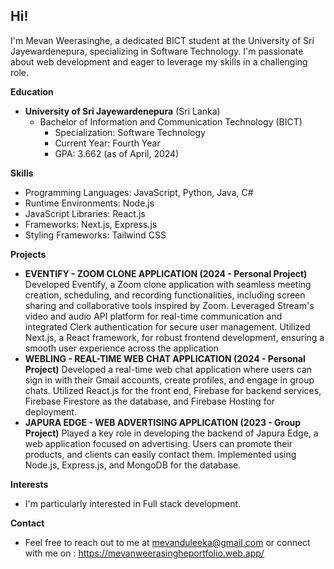 ## Hi! 

I'm Mevan Weerasinghe, a dedicated BICT student at the University of Sri Jayewardenepura, specializing in Software Technology. I'm passionate about web development and eager to leverage my skills in a challenging role.

**Education**

* **University of Sri Jayewardenepura** (Sri Lanka)
    * Bachelor of Information and Communication Technology (BICT)
        * Specialization: Software Technology
        * Current Year: Fourth Year
        * GPA: 3.662 (as of April, 2024)

**Skills**

* Programming Languages: JavaScript, Python, Java, C#
* Runtime Environments: Node.js
* JavaScript Libraries: React.js
* Frameworks: Next.js, Express.js
* Styling Frameworks: Tailwind CSS

**Projects**

* **EVENTIFY - ZOOM CLONE APPLICATION (2024 - Personal Project)**
  Developed Eventify, a Zoom clone application with seamless meeting creation, scheduling, and recording functionalities, including screen sharing and collaborative tools inspired by Zoom. Leveraged Stream's video and audio API platform for real-time communication and integrated Clerk authentication for secure user management. Utilized Next.js, a React framework, for robust frontend development, ensuring a smooth user experience across the application
* **WEBLING - REAL-TIME WEB CHAT APPLICATION (2024 - Personal Project)**
  Developed a real-time web chat application where users can sign in with their Gmail accounts, create profiles, and engage in group chats. Utilized React.js for the front end, Firebase for backend services, Firebase Firestore as the database, and Firebase Hosting for deployment.
* **JAPURA EDGE - WEB ADVERTISING APPLICATION (2023 - Group Project)**
  Played a key role in developing the backend of Japura Edge, a web application focused on advertising. Users can promote their products, and clients can easily contact them. Implemented using Node.js, Express.js, and MongoDB for the database.

**Interests**

* I'm particularly interested in Full stack development. 

**Contact**

* Feel free to reach out to me at mevanduleeka@gmail.com or connect with me on : https://mevanweerasingheportfolio.web.app/

